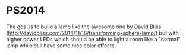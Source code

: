 PS2014
======

The goal is to build a lamp like the awesome one by David Bliss (http://davidbliss.com/2014/11/18/transforming-sphere-lamp/) but with higher power LEDs which should be able to light a room like a "normal" lamp while still have some nice color effects.
